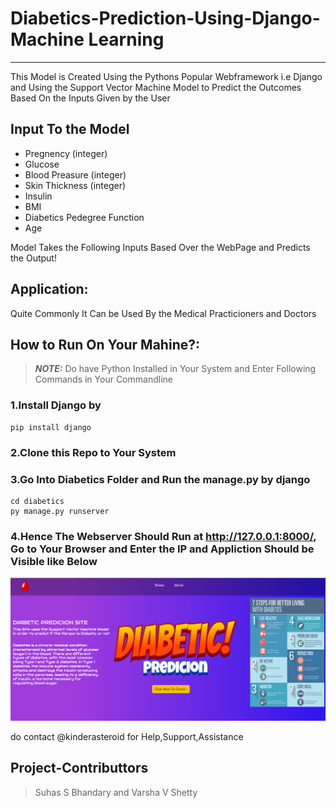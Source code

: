# Diabetics-Prediction-Using-Django-Machine Learning

___________________________________________________________________________________________________________________________________________________________

This Model is Created Using the Pythons Popular Webframework i.e Django and Using the Support Vector Machine Model to Predict the Outcomes Based On the Inputs Given by the User

## Input To the Model
+ Pregnency (integer)
+ Glucose
+ Blood Preasure (integer)
+ Skin Thickness (integer)
+ Insulin
+ BMI
+ Diabetics Pedegree Function
+ Age

Model Takes the Following Inputs Based Over the WebPage and Predicts the Output!

## Application:
Quite Commonly It Can be Used By the Medical Practicioners and Doctors

## How to Run On Your Mahine?:
> **_NOTE:_**  Do have Python Installed in Your System and Enter Following Commands in Your Commandline
### 1.Install Django by
```
pip install django
```
### 2.Clone this Repo to Your System

### 3.Go Into Diabetics Folder and Run the manage.py by django

```
cd diabetics 
py manage.py runserver 
```

### 4.Hence The Webserver Should Run at http://127.0.0.1:8000/, Go to Your Browser and Enter the IP and Appliction Should be Visible like Below

![Tux, the Linux mascot](sss.png)


do contact @kinderasteroid for Help,Support,Assistance


## Project-Contributtors
> Suhas S Bhandary and 
> Varsha V Shetty

